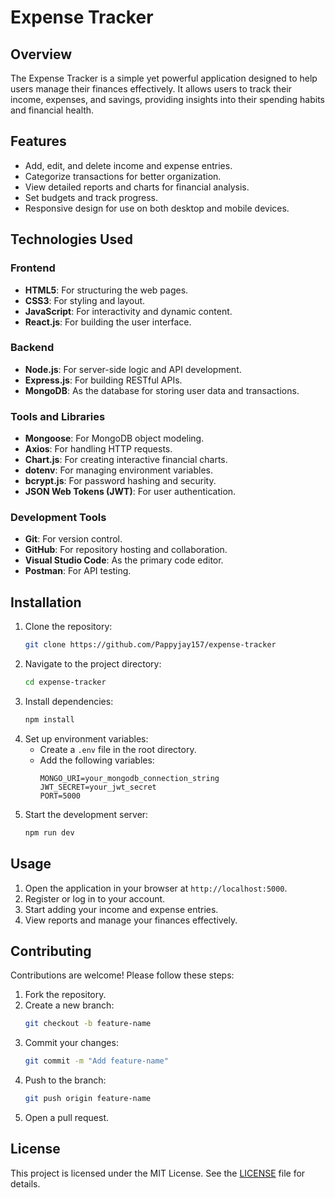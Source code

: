 # Expense Tracker

## Overview
The Expense Tracker is a simple yet powerful application designed to help users manage their finances effectively. It allows users to track their income, expenses, and savings, providing insights into their spending habits and financial health.

## Features
- Add, edit, and delete income and expense entries.
- Categorize transactions for better organization.
- View detailed reports and charts for financial analysis.
- Set budgets and track progress.
- Responsive design for use on both desktop and mobile devices.

## Technologies Used
### Frontend
- **HTML5**: For structuring the web pages.
- **CSS3**: For styling and layout.
- **JavaScript**: For interactivity and dynamic content.
- **React.js**: For building the user interface.

### Backend
- **Node.js**: For server-side logic and API development.
- **Express.js**: For building RESTful APIs.
- **MongoDB**: As the database for storing user data and transactions.

### Tools and Libraries
- **Mongoose**: For MongoDB object modeling.
- **Axios**: For handling HTTP requests.
- **Chart.js**: For creating interactive financial charts.
- **dotenv**: For managing environment variables.
- **bcrypt.js**: For password hashing and security.
- **JSON Web Tokens (JWT)**: For user authentication.

### Development Tools
- **Git**: For version control.
- **GitHub**: For repository hosting and collaboration.
- **Visual Studio Code**: As the primary code editor.
- **Postman**: For API testing.

## Installation
1. Clone the repository:
    ```bash
    git clone https://github.com/Pappyjay157/expense-tracker
    ```
2. Navigate to the project directory:
    ```bash
    cd expense-tracker
    ```
3. Install dependencies:
    ```bash
    npm install
    ```
4. Set up environment variables:
    - Create a `.env` file in the root directory.
    - Add the following variables:
      ```
      MONGO_URI=your_mongodb_connection_string
      JWT_SECRET=your_jwt_secret
      PORT=5000
      ```
5. Start the development server:
    ```bash
    npm run dev
    ```

## Usage
1. Open the application in your browser at `http://localhost:5000`.
2. Register or log in to your account.
3. Start adding your income and expense entries.
4. View reports and manage your finances effectively.

## Contributing
Contributions are welcome! Please follow these steps:
1. Fork the repository.
2. Create a new branch:
    ```bash
    git checkout -b feature-name
    ```
3. Commit your changes:
    ```bash
    git commit -m "Add feature-name"
    ```
4. Push to the branch:
    ```bash
    git push origin feature-name
    ```
5. Open a pull request.

## License
This project is licensed under the MIT License. See the [LICENSE](LICENSE) file for details.
